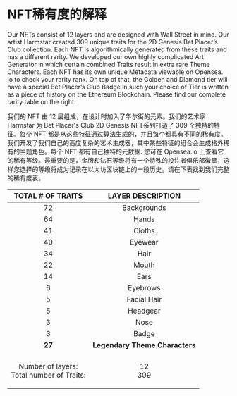 # NFT稀有度的解释

Our NFTs consist of 12 layers and are designed with Wall Street in mind. Our artist Harmstar created 309 unique traits for the 2D Genesis Bet Placer’s Club collection. Each NFT is algorithmically generated from these traits and has a different rarity. We developed our own highly complicated Art Generator in which certain combined Traits result in extra rare Theme Characters. Each NFT has its own unique Metadata viewable on Opensea. io to check your rarity rank. On top of that, the Golden and Diamond tier will have a special Bet Placer’s Club Badge in such your choice of Tier is written as a piece of history on the Ethereum Blockchain. Please find our complete rarity table on the right.

我们的 NFT 由 12 层组成，在设计时加入了华尔街的元素。我们的艺术家 Harmstar 为 Bet Placer's Club 2D Genesis NFT系列打造了 309 个独特的特征。每个 NFT 都是从这些特征通过算法生成的，并且每个都具有不同的稀有度。我们开发了我们自己的高度复杂的艺术生成器，其中某些特征的组合会生成格外稀有的主题角色。每个 NFT 都有自己独特的元数据. 您可在 Opensea.io 上查看它的稀有等级。最重要的是，金牌和钻石等级将有一个特殊的投注者俱乐部徽章，这样您选择的等级将成为记录在以太坊区块链上的一段历史。请在下表找到我们完整的稀有度表。

|                  TOTAL # OF TRAITS                  |        LAYER DESCRIPTION       |
| :-------------------------------------------------: | :----------------------------: |
|                          72                         |           Backgrounds          |
|                          64                         |              Hands             |
|                          41                         |             Cloths             |
|                          40                         |             Eyewear            |
|                          34                         |              Hair              |
|                          22                         |              Mouth             |
|                          14                         |              Ears              |
|                          6                          |            Eyebrows            |
|                          5                          |           Facial Hair          |
|                          5                          |            Headgear            |
|                          3                          |              Nose              |
|                          3                          |              Badge             |
|                        **27**                       | **Legendary Theme Characters** |
|                                                     |                                |
| <p>Number of layers:<br>Total number of Traits:</p> |        <p>12<br>309</p>        |
